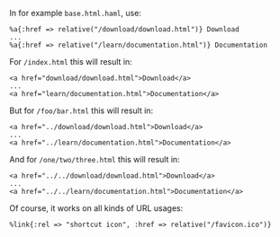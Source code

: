 ---
---

In for example `base.html.haml`, use:

    %a{:href => relative("/download/download.html")} Download
    ...
    %a{:href => relative("/learn/documentation.html")} Documentation

For `/index.html` this will result in:

    <a href="download/download.html">Download</a>
    ...
    <a href="learn/documentation.html">Documentation</a>

But for `/foo/bar.html` this will result in:

    <a href="../download/download.html">Download</a>
    ...
    <a href="../learn/documentation.html">Documentation</a>

And for `/one/two/three.html` this will result in:

    <a href="../../download/download.html">Download</a>
    ...
    <a href="../../learn/documentation.html">Documentation</a>

Of course, it works on all kinds of URL usages:

    %link{:rel => "shortcut icon", :href => relative("/favicon.ico")}
